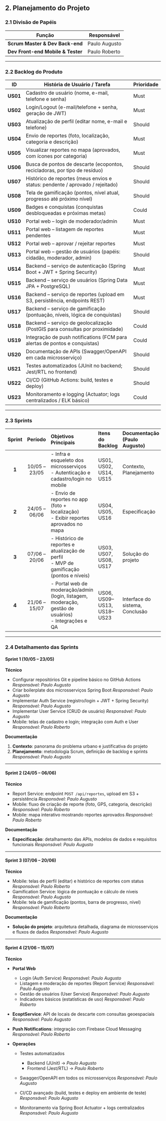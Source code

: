 ## 2. Planejamento do Projeto

### 2.1 Divisão de Papéis

| Função                            | Responsável   |
| --------------------------------- | ------------- |
| **Scrum Master & Dev Back-end**   | Paulo Augusto |
| **Dev Front-end Mobile & Tester** | Paulo Roberto |

---

### 2.2 Backlog do Produto

| ID       | História de Usuário / Tarefa                                                  | Prioridade |
| -------- | ----------------------------------------------------------------------------- | ---------- |
| **US01** | Cadastro de usuário (nome, e-mail, telefone e senha)                          | Must       |
| **US02** | Login/Logout (e-mail/telefone + senha, geração de JWT)                        | Must       |
| **US03** | Atualização de perfil (editar nome, e-mail e telefone)                        | Should     |
| **US04** | Envio de reportes (foto, localização, categoria e descrição)                  | Must       |
| **US05** | Visualizar reportes no mapa (aprovados, com ícones por categoria)             | Must       |
| **US06** | Busca de pontos de descarte (ecopontos, recicladoras, por tipo de resíduo)    | Should     |
| **US07** | Histórico de reportes (meus envios e status: pendente / aprovado / rejeitado) | Should     |
| **US08** | Tela de gamificação (pontos, nível atual, progresso até próximo nível)        | Should     |
| **US09** | Badges e conquistas (conquistas desbloqueadas e próximas metas)               | Could      |
| **US10** | Portal web – login de moderador/admin                                         | Must       |
| **US11** | Portal web – listagem de reportes pendentes                                   | Must       |
| **US12** | Portal web – aprovar / rejeitar reportes                                      | Must       |
| **US13** | Portal web – gestão de usuários (papéis: cidadão, moderador, admin)           | Should     |
| **US14** | Backend – serviço de autenticação (Spring Boot + JWT + Spring Security)       | Must       |
| **US15** | Backend – serviço de usuários (Spring Data JPA + PostgreSQL)                  | Must       |
| **US16** | Backend – serviço de reportes (upload em S3, persistência, endpoints REST)    | Must       |
| **US17** | Backend – serviço de gamificação (pontuação, níveis, lógica de conquistas)    | Should     |
| **US18** | Backend – serviço de geolocalização (PostGIS para consultas por proximidade)  | Could      |
| **US19** | Integração de push notifications (FCM para alertas de pontos e conquistas)    | Could      |
| **US20** | Documentação de APIs (Swagger/OpenAPI em cada microsserviço)                  | Should     |
| **US21** | Testes automatizados (JUnit no backend; Jest/RTL no frontend)                 | Should     |
| **US22** | CI/CD (GitHub Actions: build, testes e deploy)                                | Should     |
| **US23** | Monitoramento e logging (Actuator; logs centralizados / ELK básico)           | Could      |

---

### 2.3 Sprints

| Sprint |    Período    | Objetivos Principais                                                                                   | Itens do Backlog           | Documentação (Paulo Augusto)    |
| :----: | :-----------: | :----------------------------------------------------------------------------------------------------- | :------------------------- | :------------------------------ |
|  **1** | 10/05 – 23/05 | - Infra e esqueleto dos microsserviços<br>- Autenticação e cadastro/login no mobile                    | US01, US02, US14, US15     | Contexto, Planejamento          |
|  **2** | 24/05 – 06/06 | - Envio de reportes no app (foto + localização)<br>- Exibir reportes aprovados no mapa                 | US04, US05, US16           | Especificação                   |
|  **3** | 07/06 – 20/06 | - Histórico de reportes e atualização de perfil<br>- MVP de gamificação (pontos e níveis)              | US03, US07, US08, US17     | Solução do projeto              |
|  **4** | 21/06 – 15/07 | - Portal web de moderação/admin (login, listagem, moderação, gestão de usuários)<br>- Integrações e QA | US06, US09–US13, US18–US23 | Interface do sistema, Conclusão |

---

### 2.4 Detalhamento das Sprints

#### Sprint 1 (10/05 – 23/05)

**Técnico**

* Configurar repositórios Git e pipeline básico no GitHub Actions
  *Responsável: Paulo Augusto*
* Criar boilerplate dos microsserviços Spring Boot
  *Responsável: Paulo Augusto*
* Implementar Auth Service (registro/login + JWT + Spring Security)
  *Responsável: Paulo Augusto*
* Implementar User Service (CRUD de usuário)
  *Responsável: Paulo Augusto*
* Mobile: telas de cadastro e login; integração com Auth e User
  *Responsável: Paulo Roberto*

**Documentação**

1. **Contexto**: panorama do problema urbano e justificativa do projeto
2. **Planejamento**: metodologia Scrum, definição de backlog e sprints
   *Responsável: Paulo Augusto*

---

#### Sprint 2 (24/05 – 06/06)

**Técnico**

* Report Service: endpoint `POST /api/reportes`, upload em S3 + persistência
  *Responsável: Paulo Augusto*
* Mobile: fluxo de criação de reporte (foto, GPS, categoria, descrição)
  *Responsável: Paulo Roberto*
* Mobile: mapa interativo mostrando reportes aprovados
  *Responsável: Paulo Roberto*

**Documentação**

* **Especificação**: detalhamento das APIs, modelos de dados e requisitos funcionais
  *Responsável: Paulo Augusto*

---

#### Sprint 3 (07/06 – 20/06)

**Técnico**

* Mobile: telas de perfil (editar) e histórico de reportes com status
  *Responsável: Paulo Roberto*
* Gamification Service: lógica de pontuação e cálculo de níveis
  *Responsável: Paulo Augusto*
* Mobile: tela de gamificação (pontos, barra de progresso, nível)
  *Responsável: Paulo Roberto*

**Documentação**

* **Solução do projeto**: arquitetura detalhada, diagrama de microsserviços e fluxos de dados
  *Responsável: Paulo Augusto*

---

#### Sprint 4 (21/06 – 15/07)

**Técnico**

* **Portal Web**

  * Login (Auth Service)
    *Responsável: Paulo Augusto*
  * Listagem e moderação de reportes (Report Service)
    *Responsável: Paulo Augusto*
  * Gestão de usuários (User Service)
    *Responsável: Paulo Augusto*
  * Indicadores básicos (estatísticas de uso)
    *Responsável: Paulo Roberto*
* **EcoptService**: API de locais de descarte com consultas geoespaciais
  *Responsável: Paulo Augusto*
* **Push Notifications**: integração com Firebase Cloud Messaging
  *Responsável: Paulo Roberto*
* **Operações**

  * Testes automatizados

    * Backend (JUnit) → *Paulo Augusto*
    * Frontend (Jest/RTL) → *Paulo Roberto*
  * Swagger/OpenAPI em todos os microsserviços
    *Responsável: Paulo Augusto*
  * CI/CD avançado (build, testes e deploy em ambiente de teste)
    *Responsável: Paulo Augusto*
  * Monitoramento via Spring Boot Actuator + logs centralizados
    *Responsável: Paulo Augusto*
